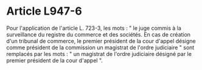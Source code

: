 # Article L947-6

Pour l'application de l'article L. 723-3, les mots : " le juge commis à la surveillance du registre du commerce et des sociétés. En cas de création d'un tribunal de commerce, le premier président de la cour d'appel désigne comme président de la commission un magistrat de l'ordre judiciaire " sont remplacés par les mots : " un magistrat de l'ordre judiciaire désigné par le premier président de la cour d'appel ".
